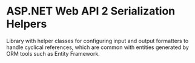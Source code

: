 ASP.NET Web API 2 Serialization Helpers
=======================

Library with helper classes for configuring input and output formatters to handle cyclical references, which are common with entities generated by ORM tools such as Entity Framework.


